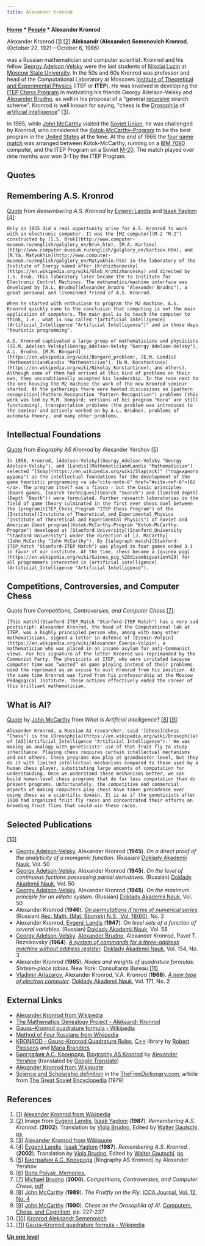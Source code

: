 ```yaml
---
title: Alexander Kronrod
---
```

**[Home](Home "Home") * [People](People "People") * Alexander Kronrod**

[](File:A.S.Kronrod.jpg) Alexander Kronrod <a id="cite-note-1" href="#cite-ref-1">[1]</a> <a id="cite-note-2" href="#cite-ref-2">[2]</a>
**Aleksandr (Alexander) Semenovich Kronrod**, (October 22, 1921 – October 6, 1986)

was a Russian mathematician and computer scientist. Kronrod and his fellow [Georgy Adelson-Velsky](Georgy_Adelson-Velsky "Georgy Adelson-Velsky") were the last students of [Nikolai Luzin](Mathematician#Luzin "Mathematician") at [Moscow State University](Moscow_State_University "Moscow State University"). In the 50s and 60s Kronrod was professor and head of the Computational Laboratory at Moscows [Institute of Theoretical and Experimental Physics](Institute_of_Theoretical_and_Experimental_Physics "Institute of Theoretical and Experimental Physics") (ITEF or **ITEP**). He was involved in developing the [ITEP Chess Program](ITEP_Chess_Program "ITEP Chess Program") in motivating his friends Georgy Adelson-Velsky and [Alexander Brudno](Alexander_Brudno "Alexander Brudno"), as well in his proposal of a "general [recursive](Recursion "Recursion") search scheme". Kronrod is well known for saying, "chess is the [Drosophila](https://en.wikipedia.org/wiki/Drosophila) of [artificial intelligence](Artificial_Intelligence "Artificial Intelligence")" <a id="cite-note-3" href="#cite-ref-3">[3]</a>.

In 1965, while [John McCarthy](John_McCarthy "John McCarthy") visited the [Soviet Union](https://en.wikipedia.org/wiki/Soviet_Union), he was challenged by Kronrod, who considered the [Kotok-McCarthy-Program](Kotok-McCarthy-Program "Kotok-McCarthy-Program") to be the best program in the [United States](https://en.wikipedia.org/wiki/United_States) at the time. At the end of 1966 the [four game match](Stanford-ITEP_Match "Stanford-ITEP Match") was arranged between Kotok-McCarthy, running on a [IBM 7090](IBM_7090 "IBM 7090") computer, and the ITEP Program on a Soviet [M-20](M-20 "M-20"). The match played over nine months was won 3-1 by the ITEP Program.

## Quotes

## Remembering A.S. Kronrod

[Quote](Template:Remembering_A.S._Kronrod "Template:Remembering A.S. Kronrod") from *Remembering A.S. Kronrod* by [Evgenii Landis](Mathematician#Landis "Mathematician") and [Isaak Yaglom](Mathematician#Yaglom "Mathematician") <a id="cite-note-4" href="#cite-ref-4">[4]</a>:

```
Only in 1955 did a real opportunity arise for A.S. Kronrod to work with an electronic computer. It was the [M­2 computer](M-2 "M-2") constructed by [I.S. Bruk](http://www.computer-museum.ru/english/galglory_en/Bruk.htm), [M.A. Kartsev](http://www.computer-museum.ru/english/galglory_en/kartsev.htm), and [N.Ya. Matyukhin](http://www.computer-museum.ru/english/galglory_en/Matyukhin.htm) in the laboratory of the Institute of Energy named after [Krzhizhanovsky](https://en.wikipedia.org/wiki/Gleb_Krzhizhanovsky) and directed by I.S. Bruk. This laboratory later became the to Institute for Electronic Control Machines. The mathematics/machine interface was developed by [A.L. Brudno](Alexander_Brudno "Alexander Brudno"), a great personal and like­minded friend of A.S. Kronrod.

```

```
When he started with enthusiasm to program the M­2 machine, A.S. Kronrod quickly came to the conclusion that computing is not the main application of computers. The main goal is to teach the computer to think, i.e., what is now called "[artificial intelligence](Artificial_Intelligence "Artificial Intelligence")" and in those days "heuristic programming".

```

```
A.S. Kronrod captivated a large group of mathematicians and physicists ([G.M. Adelson ­Velsky](Georgy_Adelson-Velsky "Georgy Adelson-Velsky"), A.L. Brudno, [M.M. Bongard](https://en.wikipedia.org/wiki/Bongard_problem), [E.M. Landis](Mathematician#Landis "Mathematician"), [N.N. Konstantinov](https://en.wikipedia.org/wiki/Nikolay_Konstantinov), and others). Although some of them had arrived at this kind of problems on their own, they unconditionally accepted his leadership. In the room next to the one housing the M­2 machine the work of the new Kronrod seminar started. At the gatherings there were heated discussions on [pattern recognition](Pattern_Recognition "Pattern Recognition") problems (this work was led by M.M. Bongard; versions of his program "Kora" are still functioning), transportation problems (the problem was introduced to the seminar and actively worked on by A.L. Brudno), problems of automata theory, and many other problems.

```

## Intellectual Foundations

[Quote](Template:Quote_Yershov "Template:Quote Yershov") from *Biography AS Kronrod* by Alexander Yershov <a id="cite-note-5" href="#cite-ref-5">[5]</a>

```
In 1958, Kronrod, [Adelson-Velsky](Georgy_Adelson-Velsky "Georgy Adelson-Velsky"), and [Landis](Mathematician#Landis "Mathematician") selected "[Snap](https://en.wikipedia.org/wiki/Slapjack)" ("подкидного дурака") as the intellectual foundations for the development of the game heuristic programming <a id="cite-note-6" href="#cite-ref-6">[6]</a>. The program itself was a fiasco - but the basic principles (board games, [search techniques](Search "Search") and [limited depth](Depth "Depth")) were formulated. Further research laboratories in the field of game theory culminated in the first ever chess duel between the [program](ITEP_Chess_Program "ITEP Chess Program") of the [Institute](Institute_of_Theoretical_and_Experimental_Physics "Institute of Theoretical and Experimental Physics") of Soviet and American [best program](Kotok-McCarthy-Program "Kotok-McCarthy-Program") developed at [Stanford University](Stanford_University "Stanford University") under the direction of [J. McCarthy](John_McCarthy "John McCarthy"). By [telegraph match](Stanford-ITEP_Match "Stanford-ITEP Match") was played in four games ended 3-1 in favor of our institute. At the time, chess became a [guinea pig](https://en.wikipedia.org/wiki/Guinea_pig_%28disambiguation%29) for all programmers interested in [artificial intelligence](Artificial_Intelligence "Artificial Intelligence").

```

## Competitions, Controversies, and Computer Chess

Quote from *Competitions, Controversies, and Computer Chess* <a id="cite-note-7" href="#cite-ref-7">[7]</a>:

```
[This match](Stanford-ITEP_Match "Stanford-ITEP Match") has a very sad postscript: Alexander Kronrod, the head of the Computational lab at ITEP, was a highly principled person who, among with many other mathematicians, signed a letter in defense of [Esenin-Volpin](https://en.wikipedia.org/wiki/Alexander_Esenin-Volpin), a mathematician who was placed in an insane asylum for anti-Communist views. For his signature of the letter Kronrod was reprimanded by the Communist Party. The physicists at ITEP, who were irritated because computer time was “wasted” on game playing instead of their problems used the reprimand as an excuse to oust Kronrod from his position. At the same time Kronrod was fired from his professorship at the Moscow Pedagogical Institute. These actions effectively ended the career of this brilliant mathematician.

```

## What is AI?

[Quote](Template:Quote_McCarthy_on_AI "Template:Quote McCarthy on AI") by [John McCarthy](John_McCarthy "John McCarthy") from *What is Artificial Intelligence*? <a id="cite-note-8" href="#cite-ref-8">[8]</a> <a id="cite-note-9" href="#cite-ref-9">[9]</a>:

```
Alexander Kronrod, a Russian AI researcher, said '[Chess](Chess "Chess") is the [Drosophila](https://en.wikipedia.org/wiki/Drosophila) of [AI](Artificial_Intelligence "Artificial Intelligence").' He was making an analogy with geneticists' use of that fruit fly to study inheritance. Playing chess requires certain intellectual mechanisms and not others. Chess programs now play at grandmaster level, but they do it with limited intellectual mechanisms compared to those used by a human chess player, substituting large amounts of computation for understanding. Once we understand these mechanisms better, we can build human-level chess programs that do far less computation than do present programs. Unfortunately, the competitive and commercial aspects of making computers play chess have taken precedence over using chess as a scientific domain. It is as if the geneticists after 1910 had organized fruit fly races and concentrated their efforts on breeding fruit flies that could win these races.

```

## Selected Publications

<a id="cite-note-10" href="#cite-ref-10">[10]</a>

- [Georgy Adelson-Velsky](Georgy_Adelson-Velsky "Georgy Adelson-Velsky"), Alexander Kronrod (**1945**). *On a direct proof of the analyticity of a monigenic function*. (Russian) [Doklady Akademii Nauk](https://en.wikipedia.org/wiki/Proceedings_of_the_USSR_Academy_of_Sciences), Vol. 50
- [Georgy Adelson-Velsky](Georgy_Adelson-Velsky "Georgy Adelson-Velsky"), Alexander Kronrod (**1945**). *On the level of continuous fuctions possessing partial derivatives*. (Russian) [Doklady Akademii Nauk](https://en.wikipedia.org/wiki/Proceedings_of_the_USSR_Academy_of_Sciences), Vol. 50
- [Georgy Adelson-Velsky](Georgy_Adelson-Velsky "Georgy Adelson-Velsky"), Alexander Kronrod (**1945**). *On the maximum principle for an elliptic system*. (Russian) [Doklady Akademii Nauk](https://en.wikipedia.org/wiki/Proceedings_of_the_USSR_Academy_of_Sciences), Vol. 50
- Alexander Kronrod (**1946**). *[On permutations if terms of numerical series](http://www.mathnet.ru/php/archive.phtml?wshow=paper&jrnid=sm&paperid=6276&option_lang=eng)*. (Russian) [Rec. Math. (Mat. Sbornik) N.S., Vol. 18(60)](http://www.mathnet.ru/php/archive.phtml?jrnid=sm&wshow=contents&option_lang=eng&viewarchiveID=8&vl=60#V60), No. 2
- Alexander Kronrod, [Evgenii Landis](Mathematician#Landis "Mathematician") (**1947**). *On level sets of a function of several variables*. (Russian) [Doklady Akademii Nauk](https://en.wikipedia.org/wiki/Proceedings_of_the_USSR_Academy_of_Sciences), Vol. 58
- [Georgy Adelson-Velsky](Georgy_Adelson-Velsky "Georgy Adelson-Velsky"), [Alexander Brudno](Alexander_Brudno "Alexander Brudno"), Alexander Kronrod, Pavel T. Reznikovsky (**1964**). *[A system of commands for a three-address machine without address register](http://www.mathnet.ru/php/archive.phtml?wshow=paper&jrnid=dan&paperid=29078&option_lang=eng)*. [Doklady Akademii Nauk](https://en.wikipedia.org/wiki/Proceedings_of_the_USSR_Academy_of_Sciences), Vol. 154, No. 3
- Alexander Kronrod (**1965**). *Nodes and weights of quadrature formulas. Sixteen-place tables*. New York: Consultants Bureau <a id="cite-note-11" href="#cite-ref-11">[11]</a>
- [Vladimir Arlazarov](Vladimir_Arlazarov "Vladimir Arlazarov"), Alexander Kronrod, V.A. Kronrod (**1966**). *[A new type of electron computer](http://www.mathnet.ru/php/archive.phtml?wshow=paper&jrnid=dan&paperid=32687&option_lang=eng)*. [Doklady Akademii Nauk](https://en.wikipedia.org/wiki/Proceedings_of_the_USSR_Academy_of_Sciences), Vol. 171, No. 2

## External Links

- [Alexander Kronrod from Wikipedia](https://en.wikipedia.org/wiki/Alexander_Kronrod)
- [The Mathematics Genealogy Project - Aleksandr Kronrod](https://genealogy.math.ndsu.nodak.edu/id.php?id=76948)
- [Gauss–Kronrod quadrature formula - Wikipedia](https://en.wikipedia.org/wiki/Gauss%E2%80%93Kronrod_quadrature_formula)
- [Method of Four Russians from Wikipedia](https://en.wikipedia.org/wiki/Method_of_Four_Russians)
- [KRONROD - Gauss-Kronrod Quadrature Rules](http://people.sc.fsu.edu/~jburkardt/cpp_src/kronrod/kronrod.html), [C++](Cpp "Cpp") library by [Robert Piessens](http://nines.cs.kuleuven.be/research/ecf/Whoiswho/P/Piessens.html) and [Maria Branders](http://www.worldcat.org/identities/np-branders,%20maria)
- [Биография А.С. Кронрода](http://vikont.50webs.com/art_kronrod.html), [Biography AS Kronrod](http://translate.google.com/translate?sl=ru&tl=en&js=n&prev=_t&hl=en&ie=UTF-8&u=http%3A%2F%2Fvikont.50webs.com%2Fart_kronrod.html) by [Alexander Yershov](http://www.linkedin.com/in/unixander) (translated by [Google Translate](https://en.wikipedia.org/wiki/Google_Translate))
- [Alexander Kronrod from Wikiquote](https://en.wikiquote.org/wiki/Alexander_Kronrod)
- [Science and Scholarship definition](http://encyclopedia2.thefreedictionary.com/Science+and+Scholarship) in the [TheFreeDictionary.com](https://en.wikipedia.org/wiki/TheFreeDictionary.com), article from [The Great Soviet Encyclopedia](https://en.wikipedia.org/wiki/Great_Soviet_Encyclopedia) (1979)

## References

1. <a id="cite-ref-1" href="#cite-note-1">[1]</a> [Alexander Kronrod from Wikipedia](https://en.wikipedia.org/wiki/Alexander_Kronrod)
1. <a id="cite-ref-2" href="#cite-note-2">[2]</a> Image from [Evgenii Landis](Mathematician#Landis "Mathematician"), [Isaak Yaglom](Mathematician#Yaglom "Mathematician") (**1987**). *Remembering A.S. Kronrod*. (**2002**). Translation by [Viola Brudno](http://www.translatorscafe.com/cafe/member16949.htm), Edited by [Walter Gautschi](Mathematician#WaGautschi "Mathematician"), [ps](https://www.cs.purdue.edu/homes/wxg/Kronrod.ps)
1. <a id="cite-ref-3" href="#cite-note-3">[3]</a> [Alexander Kronrod from Wikiquote](https://en.wikiquote.org/wiki/Alexander_Kronrod)
1. <a id="cite-ref-4" href="#cite-note-4">[4]</a> [Evgenii Landis](Mathematician#Landis "Mathematician"), [Isaak Yaglom](Mathematician#Yaglom "Mathematician") (**1987**). *Remembering A.S. Kronrod*. (**2002**). Translation by [Viola Brudno](http://www.translatorscafe.com/cafe/member16949.htm), Edited by [Walter Gautschi](Mathematician#WaGautschi "Mathematician"), [ps](https://www.cs.purdue.edu/homes/wxg/Kronrod.ps)
1. <a id="cite-ref-5" href="#cite-note-5">[5]</a> [Биография А.С. Кронрода](http://vikont.50webs.com/art_kronrod.html) (Biography AS Kronrod) by Alexander Yershov
1. <a id="cite-ref-6" href="#cite-note-6">[6]</a> [Boris Polyak. Memories.](https://7i.7iskusstv.com/y2020/nomer7/bpoljak/)
1. <a id="cite-ref-7" href="#cite-note-7">[7]</a> [Michael Brudno](http://www.cs.toronto.edu/~brudno/) (**2000**). *Competitions, Controversies, and Computer Chess*, [pdf](http://www.cs.toronto.edu/%7Ebrudno/essays/cchess.pdf)
1. <a id="cite-ref-8" href="#cite-note-8">[8]</a> [John McCarthy](John_McCarthy "John McCarthy") (**1989**). *The Fruitfly on the Fly*. [ICCA Journal, Vol. 12, No. 4](ICGA_Journal#12_4 "ICGA Journal")
1. <a id="cite-ref-9" href="#cite-note-9">[9]</a> [John McCarthy](John_McCarthy "John McCarthy") (**1990**). *Chess as the Drosophila of AI*. [Computers, Chess, and Cognition](Computers,_Chess,_and_Cognition "Computers, Chess, and Cognition"), pp. 227-237
1. <a id="cite-ref-10" href="#cite-note-10">[10]</a> [Kronrod Aleksandr Semenovich](http://www.mathnet.ru/php/person.phtml?personid=24862&option_lang=eng)
1. <a id="cite-ref-11" href="#cite-note-11">[11]</a> [Gauss–Kronrod quadrature formula - Wikipedia](https://en.wikipedia.org/wiki/Gauss%E2%80%93Kronrod_quadrature_formula)

**[Up one level](People "People")**

